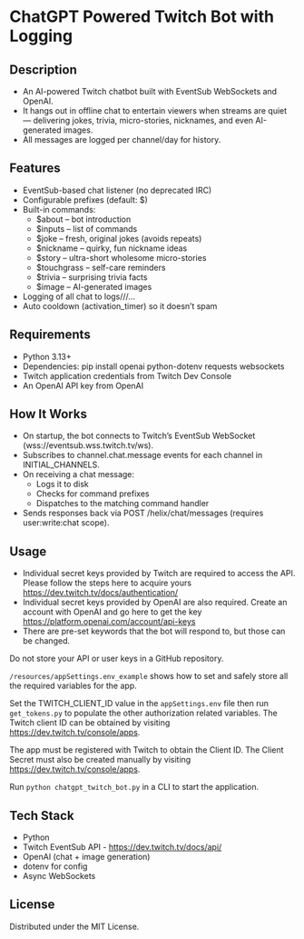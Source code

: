 # ChatGPT Powered Twitch Bot with Logging

## Description

- An AI-powered Twitch chatbot built with EventSub WebSockets and OpenAI.
- It hangs out in offline chat to entertain viewers when streams are quiet — delivering jokes, trivia, micro-stories, nicknames, and even AI-generated images.
- All messages are logged per channel/day for history.

## Features

- EventSub-based chat listener (no deprecated IRC)
- Configurable prefixes (default: $)
- Built-in commands:
  - $about – bot introduction
  - $inputs – list of commands
  - $joke – fresh, original jokes (avoids repeats)
  - $nickname – quirky, fun nickname ideas
  - $story – ultra-short wholesome micro-stories
  - $touchgrass – self-care reminders
  - $trivia – surprising trivia facts
  - $image <desc> – AI-generated images
- Logging of all chat to logs/<channel>/<date>/...
- Auto cooldown (activation_timer) so it doesn’t spam

## Requirements

- Python 3.13+
- Dependencies: pip install openai python-dotenv requests websockets
- Twitch application credentials from Twitch Dev Console
- An OpenAI API key from OpenAI

## How It Works

- On startup, the bot connects to Twitch’s EventSub WebSocket (wss://eventsub.wss.twitch.tv/ws).
- Subscribes to channel.chat.message events for each channel in INITIAL_CHANNELS.
- On receiving a chat message:
  - Logs it to disk
  - Checks for command prefixes
  - Dispatches to the matching command handler
- Sends responses back via POST /helix/chat/messages (requires user:write:chat scope).

## Usage

- Individual secret keys provided by Twitch are required to access the API. Please follow the steps here to acquire yours https://dev.twitch.tv/docs/authentication/
- Individual secret keys provided by OpenAI are also required. Create an account with OpenAI and go here to get the key https://platform.openai.com/account/api-keys
- There are pre-set keywords that the bot will respond to, but those can be changed.

Do not store your API or user keys in a GitHub repository.

`/resources/appSettings.env_example` shows how to set and safely store all the required variables for the app.

Set the TWITCH_CLIENT_ID value in the `appSettings.env` file then run `get_tokens.py` to populate the other authorization related variables. The Twitch client ID can be obtained by visiting https://dev.twitch.tv/console/apps.

The app must be registered with Twitch to obtain the Client ID. The Client Secret must also be created manually by visiting https://dev.twitch.tv/console/apps.

Run `python chatgpt_twitch_bot.py` in a CLI to start the application.

## Tech Stack

- Python
- Twitch EventSub API - https://dev.twitch.tv/docs/api/
- OpenAI (chat + image generation)
- dotenv for config
- Async WebSockets

## License

Distributed under the MIT License.

